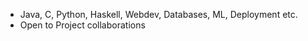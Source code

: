 - Java, C, Python, Haskell, Webdev, Databases, ML, Deployment etc.
- Open to Project collaborations

<!---
D0m-inic/D0m-inic is a ✨ special ✨ repository because its `README.md` (this file) appears on your GitHub profile.
You can click the Preview link to take a look at your changes.
--->

